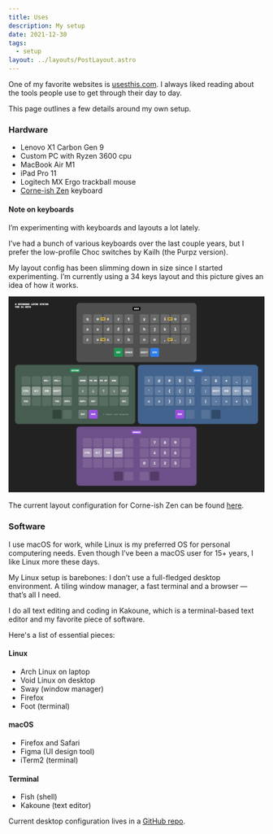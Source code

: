 ```yaml
---
title: Uses
description: My setup
date: 2021-12-30
tags:
  - setup
layout: ../layouts/PostLayout.astro
---
```


One of my favorite websites is [usesthis.com](https://usesthis.com/). I always
liked reading about the tools people use to get through their day to day.

This page outlines a few details around my own setup.

### Hardware

- Lenovo X1 Carbon Gen 9
- Custom PC with Ryzen 3600 cpu
- MacBook Air M1
- iPad Pro 11
- Logitech MX Ergo trackball mouse
- [Corne-ish Zen][corneish] keyboard

[corneish]: https://lowprokb.ca/products/corne-ish-zen-2

#### Note on keyboards

I’m experimenting with keyboards and layouts a lot lately.

I’ve had a bunch of various keyboards over the last couple years, but I prefer the low-profile Choc switches by Kailh (the Purpz version).

My layout config has been slimming down in size since I started experimenting. I’m currently using a 34 keys layout and this picture gives an idea of how it works.

![34 keys](/img/34keys.png)

The current layout configuration for Corne-ish Zen can be found [here](https://github.com/kkga/zmk-config-Corne-ish-Zen).

### Software

I use macOS for work, while Linux is my preferred OS for personal computering needs.
Even though I’ve been a macOS user for 15+ years, I like Linux more these days.

My Linux setup is barebones: I don’t use a full-fledged desktop environment. A tiling window manager, a fast terminal and a browser — that’s all I need.

I do all text editing and coding in Kakoune, which is a terminal-based text editor and my favorite piece of software.

Here's a list of essential pieces:

#### Linux

- Arch Linux on laptop
- Void Linux on desktop
- Sway (window manager)
- Firefox
- Foot (terminal)

#### macOS

- Firefox and Safari
- Figma (UI design tool)
- iTerm2 (terminal)

#### Terminal

- Fish (shell)
- Kakoune (text editor)

Current desktop configuration lives in a [GitHub repo](https://github.com/kkga/config).